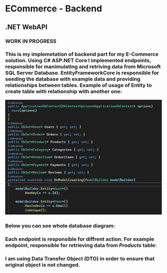 # ECommerce - Backend
## .NET WebAPI
### WORK IN PROGRESS

### This is my implemetation of backend part for my E-Commerce solution. Using C# ASP.NET Core I implemented endpoints, responsible for manimulating and retriving data from Microsoft SQL Server Database. EntityFrameworkCore is responsible for seeding the database with example data and providing relationships between tables. Example of usage of Entity to create table with relationship with another one:
![Reference Image](/README_photos/entity.PNG)
### Below you can see whole database diagram:

### Each endpoint is responsible for diffrent action. For example endpoint, responsible for retrieving data from *Products* table:

### I am using Data Transfer Object (DTO) in order to ensure that original object is not changed.
